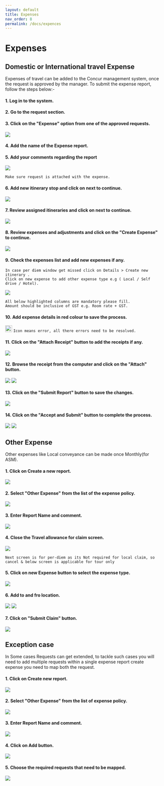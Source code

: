 ```yaml
---
layout: default
title: Expenses
nav_order: 8
permalink: /docs/expences
---
```

# Expenses

## Domestic or International travel Expense

Expenses of travel can be added to the Concur management system, once the request is approved by the manager. To submit the expense report, follow the steps below:-

#### 1. Log in to the system.

#### 2. Go to the request section.

#### 3. Click on the "Expense" option from one of the approved requests.

<img src="{{ site.url }}{{ site.baseurl }}\assets\images\expences\ex1.png"> 

#### 4. Add the name of the Expense report.

#### 5. Add your comments regarding the report

<img src="{{ site.url }}{{ site.baseurl }}\assets\images\expences\ex2.png"> 

```Make sure request is attached with the expense.```

#### 6. Add new itinerary stop and click on next to continue.

<img src="{{ site.url }}{{ site.baseurl }}\assets\images\expences\ex3.png"> 

#### 7. Review assigned itineraries and click on next to continue.

<img src="{{ site.url }}{{ site.baseurl }}\assets\images\expences\ex4.png"> 

#### 8. Review expenses and adjustments and click on the "Create Expense" to continue.

<img src="{{ site.url }}{{ site.baseurl }}\assets\images\expences\ex5.png"> 

#### 9. Check the expenses list and add new expenses if any.

```
In case per diem window get missed click on Details > Create new itinerary .
Click on new expense to add other expense type e.g ( Local / Self drive / Hotel).
```

<img src="{{ site.url }}{{ site.baseurl }}\assets\images\expences\ex6.png"> 

```
All below highlighted columns are mandatory please fill.
Amount should be inclusive of GST e.g. Room rate + GST.
```

#### 10. Add expense details in red colour to save the process.

<img src="{{ site.url }}{{ site.baseurl }}\assets\images\bulb.png"  height="22" width="22"> `Icon means error, all there errors need to be resolved.`

#### 11. Click on the "Attach Receipt" button to add the receipts if any.

<img src="{{ site.url }}{{ site.baseurl }}\assets\images\expences\ex7.png"> 

#### 12. Browse the receipt from the computer and click on the "Attach" button.

<img src="{{ site.url }}{{ site.baseurl }}\assets\images\expences\ex8.png"> 

<img src="{{ site.url }}{{ site.baseurl }}\assets\images\expences\ex9.png"> 

#### 13. Click on the "Submit Report" button to save the changes.

<img src="{{ site.url }}{{ site.baseurl }}\assets\images\expences\sub1.png"> 

#### 14. Click on the "Accept and Submit" button to complete the process.

<img src="{{ site.url }}{{ site.baseurl }}\assets\images\expences\ex10.png"> 

<img src="{{ site.url }}{{ site.baseurl }}\assets\images\expences\ex11.png"> 

## Other Expense

Other expenses like Local conveyance can be made once Monthly(for ASM).

#### 1. Click on Create a new report.

<img src="{{ site.url }}{{ site.baseurl }}\assets\images\expences\ot1.png"> 

#### 2. Select "Other Expense" from the list of the expense policy.

<img src="{{ site.url }}{{ site.baseurl }}\assets\images\expences\ot2.png"> 

#### 3. Enter Report Name and comment.

<img src="{{ site.url }}{{ site.baseurl }}\assets\images\expences\ot3.png"> 

#### 4. Close the Travel allowance for claim screen.

<img src="{{ site.url }}{{ site.baseurl }}\assets\images\expences\ot4.png"> 

```Next screen is for per-diem as its Not required for local claim, so cancel & below screen is applicable for tour only```

#### 5. Click on new Expense button to select the expense type.

<img src="{{ site.url }}{{ site.baseurl }}\assets\images\expences\ot5.png"> 

#### 6. Add to and fro location. 

<img src="{{ site.url }}{{ site.baseurl }}\assets\images\expences\ot6.png"> 

<img src="{{ site.url }}{{ site.baseurl }}\assets\images\expences\ot7.png"> 

#### 7. Click on "Submit Claim" button.

<img src="{{ site.url }}{{ site.baseurl }}\assets\images\expences\ot8.png"> 

## Exception case

In Some cases Requests can get extended, to tackle such cases you will need to add multiple requests within a single expense report create expense you need to map both the request.

#### 1. Click on Create new report.

<img src="{{ site.url }}{{ site.baseurl }}\assets\images\expences\ot1.png"> 

#### 2. Select "Other Expense" from the list of expense policy.

<img src="{{ site.url }}{{ site.baseurl }}\assets\images\expences\ot2.png"> 

#### 3. Enter Report Name and comment.

<img src="{{ site.url }}{{ site.baseurl }}\assets\images\expences\ot3.png"> 

#### 4. Click on Add button.

<img src="{{ site.url }}{{ site.baseurl }}\assets\images\expences\x1.png"> 

#### 5. Choose the required requests that need to be mapped.

<img src="{{ site.url }}{{ site.baseurl }}\assets\images\expences\x2.png"> 
